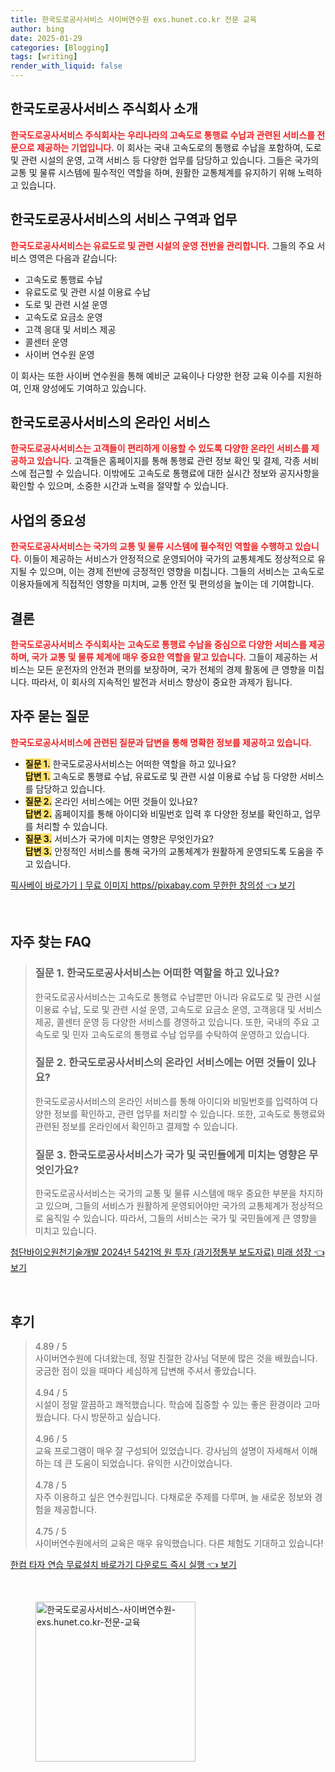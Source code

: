 ```yaml
---
title: 한국도로공사서비스 사이버연수원 exs.hunet.co.kr 전문 교육
author: bing
date: 2025-01-29
categories: [Blogging]
tags: [writing]
render_with_liquid: false
---
```



<h2 id='한국도로공사서비스_소개'>한국도로공사서비스 주식회사 소개</h2>

<p><b><span style="color: #ee2323;">한국도로공사서비스 주식회사는 우리나라의 고속도로 통행료 수납과 관련된 서비스를 전문으로 제공하는 기업입니다.</span></b> 이 회사는 국내 고속도로의 통행료 수납을 포함하여, 도로 및 관련 시설의 운영, 고객 서비스 등 다양한 업무를 담당하고 있습니다. 그들은 국가의 교통 및 물류 시스템에 필수적인 역할을 하며, 원활한 교통체계를 유지하기 위해 노력하고 있습니다.</p>

<h2 id='서비스_구역과_업무'>한국도로공사서비스의 서비스 구역과 업무</h2>

<p><b><span style="color: #ee2323;">한국도로공사서비스는 유료도로 및 관련 시설의 운영 전반을 관리합니다.</span></b> 그들의 주요 서비스 영역은 다음과 같습니다:</p>

<ul>
    <li>고속도로 통행료 수납</li>
    <li>유료도로 및 관련 시설 이용료 수납</li>
    <li>도로 및 관련 시설 운영</li>
    <li>고속도로 요금소 운영</li>
    <li>고객 응대 및 서비스 제공</li>
    <li>콜센터 운영</li>
    <li>사이버 연수원 운영</li>
</ul>

<p>이 회사는 또한 사이버 연수원을 통해 예비군 교육이나 다양한 현장 교육 이수를 지원하여, 인재 양성에도 기여하고 있습니다.</p>

<h2 id='온라인_서비스'>한국도로공사서비스의 온라인 서비스</h2>

<p><b><span style="color: #ee2323;">한국도로공사서비스는 고객들이 편리하게 이용할 수 있도록 다양한 온라인 서비스를 제공하고 있습니다.</span></b> 고객들은 홈페이지를 통해 통행료 관련 정보 확인 및 결제, 각종 서비스에 접근할 수 있습니다. 이밖에도 고속도로 통행료에 대한 실시간 정보와 공지사항을 확인할 수 있으며, 소중한 시간과 노력을 절약할 수 있습니다.</p>

<h2 id='사업의_중요성'>사업의 중요성</h2>

<p><b><span style="color: #ee2323;">한국도로공사서비스는 국가의 교통 및 물류 시스템에 필수적인 역할을 수행하고 있습니다.</span></b> 이들이 제공하는 서비스가 안정적으로 운영되어야 국가의 교통체계도 정상적으로 유지될 수 있으며, 이는 경제 전반에 긍정적인 영향을 미칩니다. 그들의 서비스는 고속도로 이용자들에게 직접적인 영향을 미치며, 교통 안전 및 편의성을 높이는 데 기여합니다.</p>

<h2 id='결론'>결론</h2>

<p><b><span style="color: #ee2323;">한국도로공사서비스 주식회사는 고속도로 통행료 수납을 중심으로 다양한 서비스를 제공하며, 국가 교통 및 물류 체계에 매우 중요한 역할을 맡고 있습니다.</span></b> 그들이 제공하는 서비스는 모든 운전자의 안전과 편의를 보장하며, 국가 전체의 경제 활동에 큰 영향을 미칩니다. 따라서, 이 회사의 지속적인 발전과 서비스 향상이 중요한 과제가 됩니다.</p>

<h2 id='자주_묻는_질문'>자주 묻는 질문</h2>

<p><b><span style="color: #ee2323;">한국도로공사서비스에 관련된 질문과 답변을 통해 명확한 정보를 제공하고 있습니다.</span></b></p>

<ul>
    <li><b><span style="background-color: #ffe066;">질문 1.</span></b> 한국도로공사서비스는 어떠한 역할을 하고 있나요? <br><b><span style="background-color: #ffe066;">답변 1.</span></b> 고속도로 통행료 수납, 유료도로 및 관련 시설 이용료 수납 등 다양한 서비스를 담당하고 있습니다.</li>
    <li><b><span style="background-color: #ffe066;">질문 2.</span></b> 온라인 서비스에는 어떤 것들이 있나요? <br><b><span style="background-color: #ffe066;">답변 2.</span></b> 홈페이지를 통해 아이디와 비밀번호 입력 후 다양한 정보를 확인하고, 업무를 처리할 수 있습니다.</li>
    <li><b><span style="background-color: #ffe066;">질문 3.</span></b> 서비스가 국가에 미치는 영향은 무엇인가요? <br><b><span style="background-color: #ffe066;">답변 3.</span></b> 안정적인 서비스를 통해 국가의 교통체계가 원활하게 운영되도록 도움을 주고 있습니다.</li>
</ul>


<p><a class="click-button" title="픽사베이 바로가기ㅣ무료 이미지 https//pixabay.com 무한한 창의성" href="https://adkhouse.github.io/posts/%ED%94%BD%EC%82%AC%EB%B2%A0%EC%9D%B4-%EB%B0%94%EB%A1%9C%EA%B0%80%EA%B8%B0%E3%85%A3%EB%AC%B4%EB%A3%8C-%EC%9D%B4%EB%AF%B8%EC%A7%80-httpspixabay.com-%EB%AC%B4%ED%95%9C%ED%95%9C-%EC%B0%BD%EC%9D%98%EC%84%B1/" rel="dofollow">픽사베이 바로가기ㅣ무료 이미지 https//pixabay.com 무한한 창의성 👈 보기</a></p><br>
<h2 id='자주_찾는_FAQ'>자주 찾는 FAQ</h2>
<div itemscope="" itemtype="https://schema.org/FAQPage"> 
<blockquote> 
<div itemscope="" itemprop="mainEntity" itemtype="https://schema.org/Question"> 
<h3 itemprop="name">질문 1. 한국도로공사서비스는 어떠한 역할을 하고 있나요?</h3> 
<div itemscope="" itemprop="acceptedAnswer" itemtype="https://schema.org/Answer"> 
<span itemprop="text"> 
<p>한국도로공사서비스는 고속도로 통행료 수납뿐만 아니라 유료도로 및 관련 시설 이용료 수납, 도로 및 관련 시설 운영, 고속도로 요금소 운영, 고객응대 및 서비스 제공, 콜센터 운영 등 다양한 서비스를 경영하고 있습니다. 또한, 국내의 주요 고속도로 및 민자 고속도로의 통행료 수납 업무를 수탁하여 운영하고 있습니다.</p> 
</span> 
</div> 
</div> 

<div itemscope="" itemprop="mainEntity" itemtype="https://schema.org/Question"> 
<h3 itemprop="name">질문 2. 한국도로공사서비스의 온라인 서비스에는 어떤 것들이 있나요?</h3> 
<div itemscope="" itemprop="acceptedAnswer" itemtype="https://schema.org/Answer"> 
<span itemprop="text"> 
<p>한국도로공사서비스의 온라인 서비스를 통해 아이디와 비밀번호를 입력하여 다양한 정보를 확인하고, 관련 업무를 처리할 수 있습니다. 또한, 고속도로 통행료와 관련된 정보를 온라인에서 확인하고 결제할 수 있습니다.</p> 
</span> 
</div> 
</div> 

<div itemscope="" itemprop="mainEntity" itemtype="https://schema.org/Question"> 
<h3 itemprop="name">질문 3. 한국도로공사서비스가 국가 및 국민들에게 미치는 영향은 무엇인가요?</h3> 
<div itemscope="" itemprop="acceptedAnswer" itemtype="https://schema.org/Answer"> 
<span itemprop="text"> 
<p>한국도로공사서비스는 국가의 교통 및 물류 시스템에 매우 중요한 부분을 차지하고 있으며, 그들의 서비스가 원활하게 운영되어야만 국가의 교통체계가 정상적으로 움직일 수 있습니다. 따라서, 그들의 서비스는 국가 및 국민들에게 큰 영향을 미치고 있습니다.</p> 
</span> 
</div> 
</div> 
</blockquote> 
</div>
<p><a class="click-button" title="첨단바이오원천기술개발 2024년 5421억 원 투자 (과기정통부 보도자료) 미래 성장" href="https://adkhouse.github.io/posts/%EC%B2%A8%EB%8B%A8%EB%B0%94%EC%9D%B4%EC%98%A4%EC%9B%90%EC%B2%9C%EA%B8%B0%EC%88%A0%EA%B0%9C%EB%B0%9C-2024%EB%85%84-5421%EC%96%B5-%EC%9B%90-%ED%88%AC%EC%9E%90-(%EA%B3%BC%EA%B8%B0%EC%A0%95%ED%86%B5%EB%B6%80-%EB%B3%B4%EB%8F%84%EC%9E%90%EB%A3%8C)-%EB%AF%B8%EB%9E%98-%EC%84%B1%EC%9E%A5/" rel="dofollow">첨단바이오원천기술개발 2024년 5421억 원 투자 (과기정통부 보도자료) 미래 성장 👈 보기</a></p><br>
<h2 id='후기'>후기</h2>
<div itemscope itemtype="https://schema.org/Product">
  <blockquote>
  <div itemprop="review" itemscope itemtype="https://schema.org/Review">
      <div itemprop="reviewRating" itemscope itemtype="https://schema.org/Rating"> <span itemprop="ratingValue">4.89</span> / <span itemprop="bestRating">5</span> </div>
      <span itemprop="reviewBody">사이버연수원에 다녀왔는데, 정말 친절한 강사님 덕분에 많은 것을 배웠습니다. 궁금한 점이 있을 때마다 세심하게 답변해 주셔서 좋았습니다.</span>
  </div>
  <br>
  <div itemprop="review" itemscope itemtype="https://schema.org/Review">
      <div itemprop="reviewRating" itemscope itemtype="https://schema.org/Rating"> <span itemprop="ratingValue">4.94</span> / <span itemprop="bestRating">5</span> </div>
      <span itemprop="reviewBody">시설이 정말 깔끔하고 쾌적했습니다. 학습에 집중할 수 있는 좋은 환경이라 고마웠습니다. 다시 방문하고 싶습니다.</span>
  </div>
  <br>
  <div itemprop="review" itemscope itemtype="https://schema.org/Review">
      <div itemprop="reviewRating" itemscope itemtype="https://schema.org/Rating"> <span itemprop="ratingValue">4.96</span> / <span itemprop="bestRating">5</span> </div>
      <span itemprop="reviewBody">교육 프로그램이 매우 잘 구성되어 있었습니다. 강사님의 설명이 자세해서 이해하는 데 큰 도움이 되었습니다. 유익한 시간이었습니다.</span>
  </div>
  <br>
  <div itemprop="review" itemscope itemtype="https://schema.org/Review">
      <div itemprop="reviewRating" itemscope itemtype="https://schema.org/Rating"> <span itemprop="ratingValue">4.78</span> / <span itemprop="bestRating">5</span> </div>
      <span itemprop="reviewBody">자주 이용하고 싶은 연수원입니다. 다채로운 주제를 다루며, 늘 새로운 정보와 경험을 제공합니다.</span>
  </div>
  <br>
  <div itemprop="review" itemscope itemtype="https://schema.org/Review">
      <div itemprop="reviewRating" itemscope itemtype="https://schema.org/Rating"> <span itemprop="ratingValue">4.75</span> / <span itemprop="bestRating">5</span> </div>
      <span itemprop="reviewBody">사이버연수원에서의 교육은 매우 유익했습니다. 다른 체험도 기대하고 있습니다!</span>
  </div>
  </blockquote>
</div>
<p><a class="click-button" title="한컴 타자 연습 무료설치 바로가기 다운로드 즉시 실행" href="https://adkhouse.github.io/posts/%ED%95%9C%EC%BB%B4-%ED%83%80%EC%9E%90-%EC%97%B0%EC%8A%B5-%EB%AC%B4%EB%A3%8C%EC%84%A4%EC%B9%98-%EB%B0%94%EB%A1%9C%EA%B0%80%EA%B8%B0-%EB%8B%A4%EC%9A%B4%EB%A1%9C%EB%93%9C-%EC%A6%89%EC%8B%9C-%EC%8B%A4%ED%96%89/" rel="dofollow">한컴 타자 연습 무료설치 바로가기 다운로드 즉시 실행 👈 보기</a></p><br>
<figure class="image"><img src="https://adkhouse.github.io/assets/img/thumbnail/한국도로공사서비스-사이버연수원-exs.hunet.co.kr-전문-교육.webp" alt="한국도로공사서비스-사이버연수원-exs.hunet.co.kr-전문-교육" width="256" height="256"></figure>